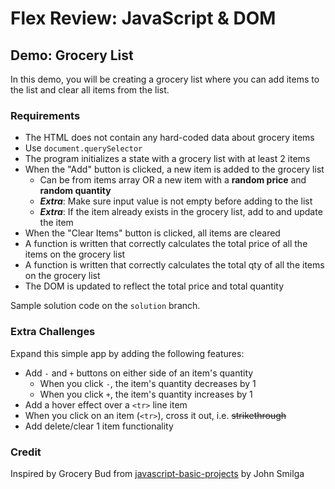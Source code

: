 # Flex Review: JavaScript & DOM

## Demo: Grocery List

In this demo, you will be creating a grocery list where you can add items to the list and clear all items from the list.

### Requirements

- The HTML does not contain any hard-coded data about grocery items
- Use `document.querySelector`
- The program initializes a state with a grocery list with at least 2 items
- When the "Add" button is clicked, a new item is added to the grocery list
  - Can be from items array OR a new item with a **random price** and **random quantity**
  - **_Extra_**: Make sure input value is not empty before adding to the list
  - **_Extra_**: If the item already exists in the grocery list, add to and update the item
- When the "Clear Items" button is clicked, all items are cleared
- A function is written that correctly calculates the total price of all the items on the grocery list
- A function is written that correctly calculates the total qty of all the items on the grocery list
- The DOM is updated to reflect the total price and total quantity

Sample solution code on the `solution` branch.

### Extra Challenges

Expand this simple app by adding the following features:

- Add `-` and `+` buttons on either side of an item's quantity
  - When you click `-`, the item's quantity decreases by 1
  - When you click `+`, the item's quantity increases by 1
- Add a hover effect over a `<tr>` line item
- When you click on an item (`<tr>`), cross it out, i.e. ~~strikethrough~~
- Add delete/clear 1 item functionality

### Credit

Inspired by Grocery Bud from [javascript-basic-projects](https://github.com/john-smilga/javascript-basic-projects/tree/master/14-grocery-bud) by John Smilga

